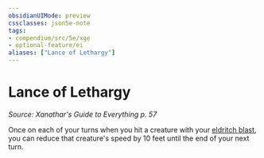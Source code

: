 ```yaml
---
obsidianUIMode: preview
cssclasses: json5e-note
tags:
- compendium/src/5e/xge
- optional-feature/ei
aliases: ["Lance of Lethargy"]
---
```

# Lance of Lethargy
*Source: Xanathar's Guide to Everything p. 57* 

Once on each of your turns when you hit a creature with your [eldritch blast](../../spells/eldritch-blast.md#), you can reduce that creature's speed by 10 feet until the end of your next turn.